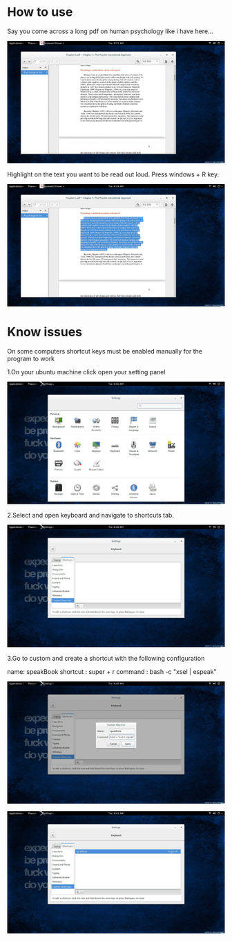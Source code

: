 # How to use

Say you come across a long pdf on human psychology like i have here...

<p align="center">
  <img src="./images/1.jpg" alt=""/>
</p>

Highlight on the text you want to be read out loud. Press windows + R key.

<p align="center">
  <img src="./images/2.jpg" alt=""/>
</p>

# Know issues

On some computers shortcut keys must be enabled manually for the program to work

1.On your ubuntu machine click open your setting panel

<p align="center">
  <img src="./images/3.jpg" alt=""/>
</p>

2.Select and open keyboard and navigate to shortcuts tab.

<p align="center">
  <img src="./images/4.jpg" alt=""/>
</p>

3.Go to custom and create a shortcut with the following configuration

name: speakBook
shortcut : super + r
command : bash -c "xsel | espeak"

<p align="center">
  <img src="./images/5.jpg" alt=""/>
</p>

<p align="center">
  <img src="./images/6.jpg" alt=""/>
</p>

